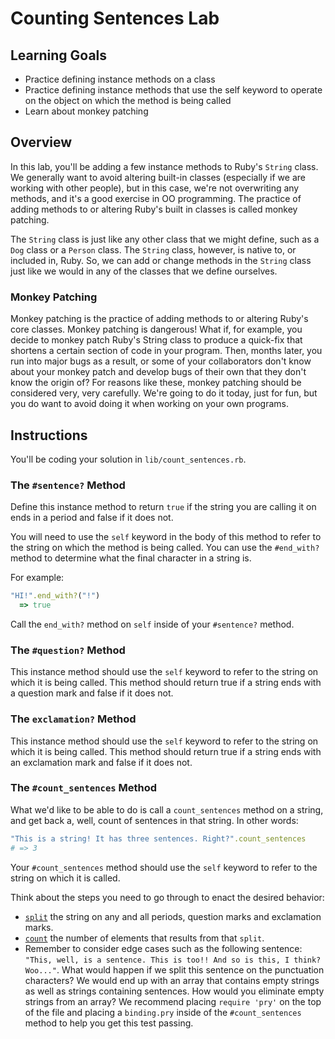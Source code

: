 # Counting Sentences Lab

## Learning Goals

- Practice defining instance methods on a class
- Practice defining instance methods that use the self keyword to operate on the object on which the method is being called
- Learn about monkey patching

## Overview

In this lab, you'll be adding a few instance methods to Ruby's `String` class. We generally want to avoid altering built-in classes (especially if we are working with other people), but in this case, we're not overwriting any methods, and it's a good exercise in OO programming. The practice of adding methods to or altering Ruby's built in classes is called monkey patching. 

The `String` class is just like any other class that we might define, such as a `Dog` class or a `Person` class. The `String` class, however, is native to, or included in, Ruby. So, we can add or change methods in the `String` class just like we would in any of the classes that we define ourselves. 

### Monkey Patching

Monkey patching is the practice of adding methods to or altering Ruby's core classes. Monkey patching is dangerous! What if, for example, you decide to monkey patch Ruby's String class to produce a quick-fix that shortens a certain section of code in your program. Then, months later, you run into major bugs as a result, or some of your collaborators don't know about your monkey patch and develop bugs of their own that they don't know the origin of? For reasons like these, monkey patching should be considered very, very carefully. We're going to do it today, just for fun, but you do want to avoid doing it when working on your own programs. 

## Instructions

You'll be coding your solution in `lib/count_sentences.rb`. 

### The `#sentence?` Method

Define this instance method to return `true` if the string you are calling it on ends in a period and false if it does not. 

You will need to use the `self` keyword in the body of this method to refer to the string on which the method is being called. You can use the `#end_with?` method to determine what the final character in a string is. 

For example:

```ruby
"HI!".end_with?("!")
  => true
```

Call the `end_with?` method on `self` inside of your `#sentence?` method. 

### The `#question?` Method

This instance method should use the `self` keyword to refer to the string on which it is being called. This method should return true if a string ends with a question mark and false if it does not. 

### The `exclamation?` Method

This instance method should use the `self` keyword to refer to the string on which it is being called. This method should return true if a string ends with an exclamation mark and false if it does not. 

### The `#count_sentences` Method

What we'd like to be able to do is call a `count_sentences` method on a string, and get back a, well, count of sentences in that string. In other words:

```ruby
"This is a string! It has three sentences. Right?".count_sentences
# => 3
```

Your `#count_sentences` method should use the `self` keyword to refer to the string on which it is called. 

Think about the steps you need to go through to enact the desired behavior:

* [`split`](http://ruby-doc.org/core-2.2.0/String.html#method-i-split) the string on any and all periods, question marks and exclamation marks. 
* [`count`](http://ruby-doc.org/core-2.2.0/Array.html#method-i-count) the number of elements that results from that `split`. 
* Remember to consider edge cases such as the following sentence: `"This, well, is a sentence. This is too!! And so is this, I think? Woo..."`. What would happen if we split this sentence on the punctuation characters? We would end up with an array that contains empty strings as well as strings containing sentences. How would you eliminate empty strings from an array? We recommend placing `require 'pry'` on the top of the file and placing a `binding.pry` inside of the `#count_sentences` method to help you get this test passing. 

